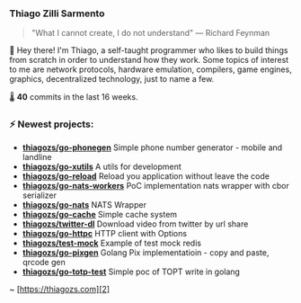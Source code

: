### Thiago Zilli Sarmento
>  "What I cannot create, I do not understand" — Richard Feynman

👋 Hey there! I'm Thiago, a self-taught programmer who likes to build things from scratch
in order to understand how they work. Some topics of interest to me are network
protocols, hardware emulation, compilers, game engines, graphics, decentralized 
technology, just to name a few.

🌡️ **40** commits in the last 16 weeks.

### ⚡ Newest projects:

- **[thiagozs/go-phonegen](https://github.com/thiagozs/go-phonegen)** Simple phone number generator - mobile and landline<br/>
- **[thiagozs/go-xutils](https://github.com/thiagozs/go-xutils)** A utils for development<br/>
- **[thiagozs/go-reload](https://github.com/thiagozs/go-reload)** Reload you application without leave the code<br/>
- **[thiagozs/go-nats-workers](https://github.com/thiagozs/go-nats-workers)** PoC implementation nats wrapper with cbor serializer<br/>
- **[thiagozs/go-nats](https://github.com/thiagozs/go-nats)** NATS Wrapper<br/>
- **[thiagozs/go-cache](https://github.com/thiagozs/go-cache)** Simple cache system<br/>
- **[thiagozs/twitter-dl](https://github.com/thiagozs/twitter-dl)** Download video from twitter by url share<br/>
- **[thiagozs/go-httpc](https://github.com/thiagozs/go-httpc)** HTTP client with Options<br/>
- **[thiagozs/test-mock](https://github.com/thiagozs/test-mock)** Example of test mock redis<br/>
- **[thiagozs/go-pixgen](https://github.com/thiagozs/go-pixgen)** Golang Pix implementatioin - copy and paste, qrcode gen<br/>
- **[thiagozs/go-totp-test](https://github.com/thiagozs/go-totp-test)** Simple poc of TOPT write in golang<br/>


~ [https://thiagozs.com][2]

[2]: https://thiagozs.com
